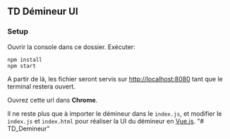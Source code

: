 ## TD Démineur UI

### Setup

Ouvrir la console dans ce dossier.
Exécuter:
```
npm install
npm start
```

A partir de là, les fichier seront servis sur [http://localhost:8080](http://localhost:8080) tant que le terminal restera ouvert.

Ouvrez cette url dans **Chrome**.

Il ne reste plus que à importer le démineur dans le `index.js`, et modifier le `index.js` et `index.html` pour réaliser la UI du démineur en [Vue.js](https://fr.vuejs.org/v2/guide/).
"# TD_Demineur" 
